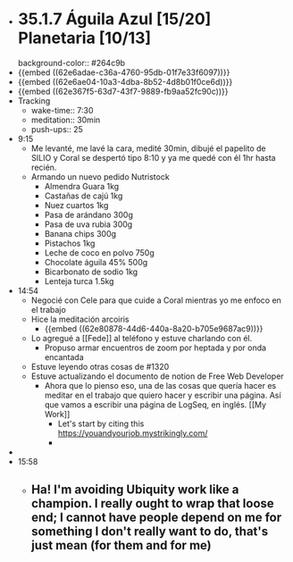 - # 35.1.7 Águila Azul [15/20] Planetaria [10/13]
  background-color:: #264c9b
- {{embed ((62e6adae-c36a-4760-95db-01f7e33f6097))}}
- {{embed ((62e6ae04-10a3-4dba-8b52-4d8b01f0ce6d))}}
- {{embed ((62e367f5-63d7-43f7-9889-fb9aa52fc90c))}}
- Tracking
	- wake-time:: 7:30
	- meditation:: 30min
	- push-ups:: 25
- 9:15
	- Me levanté, me lavé la cara, medité 30min, dibujé el papelito de SILIO y Coral se despertó tipo 8:10 y ya me quedé con él 1hr hasta recién.
	- Armando un nuevo pedido Nutristock
		- Almendra Guara 1kg
		- Castañas de cajú 1kg
		- Nuez cuartos 1kg
		- Pasa de arándano 300g
		- Pasa de uva rubia 300g
		- Banana chips 300g
		- Pistachos 1kg
		- Leche de coco en polvo 750g
		- Chocolate águila 45% 500g
		- Bicarbonato de sodio 1kg
		- Lenteja turca 1.5kg
- 14:54
	- Negocié con Cele para que cuide a Coral mientras yo me enfoco en el trabajo
	- Hice la meditación arcoiris
		- {{embed ((62e80878-44d6-440a-8a20-b705e9687ac9))}}
	- Lo agregué a [[Fede]] al teléfono y estuve charlando con él.
		- Propuso armar encuentros de zoom por heptada y por onda encantada
	- Estuve leyendo otras cosas de #1320
	- Estuve actualizando el documento de notion de Free Web Developer
		- Ahora que lo pienso eso, una de las cosas que quería hacer es meditar en el trabajo que quiero hacer y escribir una página. Así que vamos a escribir una página de LogSeq, en inglés. [[My Work]]
			- Let's start by citing this https://youandyourjob.mystrikingly.com/
			-
-
- 15:58
	- Ha! I'm avoiding Ubiquity work like a champion. I really ought to wrap that loose end; I cannot have people depend on me for something I don't really want to do, that's just mean (for them and for me)
		-